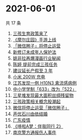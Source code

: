 # 2021-06-01

共 17 条

<!-- BEGIN -->
<!-- 最后更新时间 Tue Jun 01 2021 22:17:38 GMT+0800 (China Standard Time) -->

1. [三孩生育政策来了](https://www.zhihu.com/search?q=三孩政策)
2. [《摩尔庄园》手游上线](https://www.zhihu.com/search?q=摩尔庄园)
3. [「微信圈子」将停止运营](https://www.zhihu.com/search?q=微信圈子)
4. [新修订未成年人保护法](https://www.zhihu.com/search?q=未成年人保护法)
5. [姚非拉再爆漫画行业秘闻](https://www.zhihu.com/search?q=姚非拉)
6. [陈婷 提前完成三孩任务](https://www.zhihu.com/search?q=张艺谋太太)
7. [建议延长产假至 3 年](https://www.zhihu.com/search?q=延长产假)
8. [小米 200W 充电](https://www.zhihu.com/search?q=小米电池)
9. [江苏发现一例 H10N3 禽流感病例](https://www.zhihu.com/search?q=江苏禽流感)
10. [中小学学制「633」改为「522」](https://www.zhihu.com/search?q=中小学)
11. [三星堆发现最大面积丝绸残留物](https://www.zhihu.com/search?q=三星堆)
12. [三孩政策相关概念股潮起](https://www.zhihu.com/search?q=三孩股票)
13. [微信将停止运营「微信圈子」](https://www.zhihu.com/search?q=微信圈子)
14. [声优石川由依结婚](https://www.zhihu.com/search?q=日本声优)
15. [广东疫情](https://www.zhihu.com/search?q=广东疫情)
16. [《哆啦A梦：伴我同行 2》](https://www.zhihu.com/search?q=哆啦A梦：伴我同行2)
17. [南京警方通报伤人事件](https://www.zhihu.com/search?q=南京新街口)

<!-- END -->
